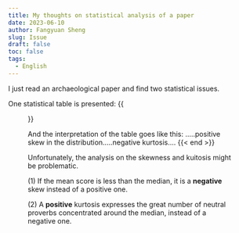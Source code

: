 ```yaml
---
title: My thoughts on statistical analysis of a paper
date: 2023-06-10
author: Fangyuan Sheng
slug: Issue
draft: false
toc: false
tags:
  - English
---
```



I just read an archaeological paper and find two statistical issues.

One statistical table is presented:
{{<figure src="https://hellenshengfy.github.io/issue_1.png">}}

And the interpretation of the table goes like this: .....positive skew in the distribution.....negative kurtosis....
{{< end >}}

Unfortunately, the analysis on the skewness and kuitosis might be problematic.

(1) If the mean score is less than the median, it is a **negative** skew instead of a positive one.
  
(2) A **positive** kurtosis expresses the great number of neutral proverbs concentrated around the median, instead of a negative one.

